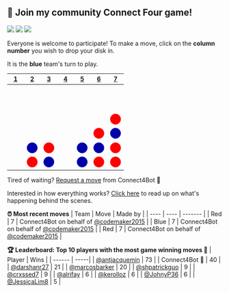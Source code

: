 ## :game_die: Join my community Connect Four game!
![](https://img.shields.io/badge/Moves%20played-4649-blue)
![](https://img.shields.io/badge/Completed%20games-269-brightgreen)
![](https://img.shields.io/badge/Total%20players-863-orange)

Everyone is welcome to participate! To make a move, click on the **column number** you wish to drop your disk in.

It is the **blue** team's turn to play.

|[1](https://github.com/codemaker2015/connect4/issues/new?title=connect4%7Cdrop%7Cblue%7C1&body=Just+push+%27Submit+new+issue%27+without+editing+the+title.+The+README+will+be+updated+after+approximately+30+seconds.)|[2](https://github.com/codemaker2015/connect4/issues/new?title=connect4%7Cdrop%7Cblue%7C2&body=Just+push+%27Submit+new+issue%27+without+editing+the+title.+The+README+will+be+updated+after+approximately+30+seconds.)|[3](https://github.com/codemaker2015/connect4/issues/new?title=connect4%7Cdrop%7Cblue%7C3&body=Just+push+%27Submit+new+issue%27+without+editing+the+title.+The+README+will+be+updated+after+approximately+30+seconds.)|[4](https://github.com/codemaker2015/connect4/issues/new?title=connect4%7Cdrop%7Cblue%7C4&body=Just+push+%27Submit+new+issue%27+without+editing+the+title.+The+README+will+be+updated+after+approximately+30+seconds.)|[5](https://github.com/codemaker2015/connect4/issues/new?title=connect4%7Cdrop%7Cblue%7C5&body=Just+push+%27Submit+new+issue%27+without+editing+the+title.+The+README+will+be+updated+after+approximately+30+seconds.)|[6](https://github.com/codemaker2015/connect4/issues/new?title=connect4%7Cdrop%7Cblue%7C6&body=Just+push+%27Submit+new+issue%27+without+editing+the+title.+The+README+will+be+updated+after+approximately+30+seconds.)|[7](https://github.com/codemaker2015/connect4/issues/new?title=connect4%7Cdrop%7Cblue%7C7&body=Just+push+%27Submit+new+issue%27+without+editing+the+title.+The+README+will+be+updated+after+approximately+30+seconds.)|
| - | - | - | - | - | - | - |
|![](https://raw.githubusercontent.com/codemaker2015/connect4/main/images/blank.png)|![](https://raw.githubusercontent.com/codemaker2015/connect4/main/images/blank.png)|![](https://raw.githubusercontent.com/codemaker2015/connect4/main/images/blank.png)|![](https://raw.githubusercontent.com/codemaker2015/connect4/main/images/blank.png)|![](https://raw.githubusercontent.com/codemaker2015/connect4/main/images/blank.png)|![](https://raw.githubusercontent.com/codemaker2015/connect4/main/images/blank.png)|![](https://raw.githubusercontent.com/codemaker2015/connect4/main/images/blank.png)|
|![](https://raw.githubusercontent.com/codemaker2015/connect4/main/images/blank.png)|![](https://raw.githubusercontent.com/codemaker2015/connect4/main/images/blank.png)|![](https://raw.githubusercontent.com/codemaker2015/connect4/main/images/blank.png)|![](https://raw.githubusercontent.com/codemaker2015/connect4/main/images/blank.png)|![](https://raw.githubusercontent.com/codemaker2015/connect4/main/images/blank.png)|![](https://raw.githubusercontent.com/codemaker2015/connect4/main/images/blank.png)|![](https://raw.githubusercontent.com/codemaker2015/connect4/main/images/blank.png)|
|![](https://raw.githubusercontent.com/codemaker2015/connect4/main/images/blank.png)|![](https://raw.githubusercontent.com/codemaker2015/connect4/main/images/blank.png)|![](https://raw.githubusercontent.com/codemaker2015/connect4/main/images/blank.png)|![](https://raw.githubusercontent.com/codemaker2015/connect4/main/images/blank.png)|![](https://raw.githubusercontent.com/codemaker2015/connect4/main/images/blank.png)|![](https://raw.githubusercontent.com/codemaker2015/connect4/main/images/blank.png)|![](https://raw.githubusercontent.com/codemaker2015/connect4/main/images/red.png)|
|![](https://raw.githubusercontent.com/codemaker2015/connect4/main/images/blank.png)|![](https://raw.githubusercontent.com/codemaker2015/connect4/main/images/blank.png)|![](https://raw.githubusercontent.com/codemaker2015/connect4/main/images/blank.png)|![](https://raw.githubusercontent.com/codemaker2015/connect4/main/images/blank.png)|![](https://raw.githubusercontent.com/codemaker2015/connect4/main/images/blank.png)|![](https://raw.githubusercontent.com/codemaker2015/connect4/main/images/red.png)|![](https://raw.githubusercontent.com/codemaker2015/connect4/main/images/blue.png)|
|![](https://raw.githubusercontent.com/codemaker2015/connect4/main/images/blank.png)|![](https://raw.githubusercontent.com/codemaker2015/connect4/main/images/blue.png)|![](https://raw.githubusercontent.com/codemaker2015/connect4/main/images/red.png)|![](https://raw.githubusercontent.com/codemaker2015/connect4/main/images/blank.png)|![](https://raw.githubusercontent.com/codemaker2015/connect4/main/images/blue.png)|![](https://raw.githubusercontent.com/codemaker2015/connect4/main/images/blue.png)|![](https://raw.githubusercontent.com/codemaker2015/connect4/main/images/red.png)|
|![](https://raw.githubusercontent.com/codemaker2015/connect4/main/images/blank.png)|![](https://raw.githubusercontent.com/codemaker2015/connect4/main/images/red.png)|![](https://raw.githubusercontent.com/codemaker2015/connect4/main/images/blue.png)|![](https://raw.githubusercontent.com/codemaker2015/connect4/main/images/blank.png)|![](https://raw.githubusercontent.com/codemaker2015/connect4/main/images/blue.png)|![](https://raw.githubusercontent.com/codemaker2015/connect4/main/images/red.png)|![](https://raw.githubusercontent.com/codemaker2015/connect4/main/images/red.png)|

Tired of waiting? [Request a move](https://github.com/codemaker2015/connect4/issues/new?title=connect4%7Cdrop%7Cblue%7Cai&body=Just+push+%27Submit+new+issue%27+without+editing+the+title.+The+README+will+be+updated+after+approximately+30+seconds.) from Connect4Bot :robot: 

Interested in how everything works? [Click here](https://github.com/codemaker2015/codemaker2015/tree/main/connect4) to read up on what's happening behind the scenes.

**:alarm_clock: Most recent moves**
| Team | Move | Made by |
| ---- | ---- | ------- |
| Red | 7 | Connect4Bot on behalf of [@codemaker2015](https://github.com/codemaker2015) |
| Blue | 7 | Connect4Bot on behalf of [@codemaker2015](https://github.com/codemaker2015) |
| Red | 7 | Connect4Bot on behalf of [@codemaker2015](https://github.com/codemaker2015) |

**:trophy: Leaderboard: Top 10 players with the most game winning moves :1st_place_medal:**
| Player | Wins |
| ------ | -----|
| [@antjacquemin](https://github.com/antjacquemin) | 73 |
| Connect4Bot :robot: | 40 |
| [@darshanr27](https://github.com/darshanr27) | 21 |
| [@marcosbarker](https://github.com/marcosbarker) | 20 |
| [@shpatrickguo](https://github.com/shpatrickguo) | 9 |
| [@crxssed7](https://github.com/crxssed7) | 9 |
| [@alrifay](https://github.com/alrifay) | 6 |
| [@kerolloz](https://github.com/kerolloz) | 6 |
| [@JohnyP36](https://github.com/JohnyP36) | 6 |
| [@JessicaLim8](https://github.com/JessicaLim8) | 5 |
